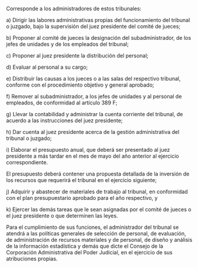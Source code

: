 Corresponde a los administradores de estos tribunales:

a) Dirigir las labores administrativas propias del funcionamiento del tribunal o juzgado, bajo la supervisión del juez presidente del comité de jueces;

b) Proponer al comité de jueces la designación del subadministrador, de los jefes de unidades y de los empleados del tribunal;

c) Proponer al juez presidente la distribución del personal;

d) Evaluar al personal a su cargo;

e) Distribuir las causas a los jueces o a las salas del respectivo tribunal, conforme con el procedimiento objetivo y general aprobado;

f) Remover al subadministrador, a los jefes de unidades y al personal de empleados, de conformidad al artículo 389 F;

g) Llevar la contabilidad y administrar la cuenta corriente del tribunal, de acuerdo a las instrucciones del juez presidente;

h) Dar cuenta al juez presidente acerca de la gestión administrativa del tribunal o juzgado;

i) Elaborar el presupuesto anual, que deberá ser presentado al juez presidente a más tardar en el mes de mayo del año anterior al ejercicio correspondiente.

El presupuesto deberá contener una propuesta detallada de la inversión de los recursos que requerirá el tribunal en el ejercicio siguiente;

j) Adquirir y abastecer de materiales de trabajo al tribunal, en conformidad con el plan presupuestario aprobado para el año respectivo, y

k) Ejercer las demás tareas que le sean asignadas por el comité de jueces o el juez presidente o que determinen las leyes.

Para el cumplimiento de sus funciones, el administrador del tribunal se atendrá a las políticas generales de selección de personal, de evaluación, de administración de recursos materiales y de personal, de diseño y análisis de la información estadística y demás que dicte el Consejo de la Corporación Administrativa del Poder Judicial, en el ejercicio de sus atribuciones propias.